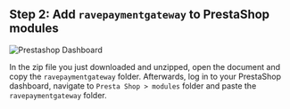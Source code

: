 ## Step 2: Add  `ravepaymentgateway` to PrestaShop modules

![Prestashop Dashboard](https://d2mxuefqeaa7sj.cloudfront.net/s_7B4FADCEA7353EB0E8DF4811786FC656188EB519B2F6ED6E39E747859748C72E_1522836278976_prestDashboard.PNG)

In the zip file you just downloaded and unzipped, open the document and copy the `ravepaymentgateway` folder. Afterwards, log in to your PrestaShop dashboard, navigate to  `Presta Shop > modules`  folder and paste the  `ravepaymentgateway` folder.